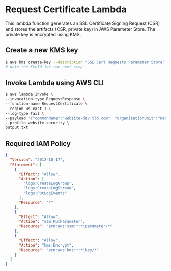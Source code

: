 # Request Certificate Lambda

This lambda function generates an SSL Certificate Signing Request (CSR) and stores the artifacts (CSR, private key) in AWS Parameter Store. The private key is encrypted using KMS.

## Create a new KMS key

```bash
$ aws kms create-key --description "SSL Cert Requests Parameter Store"
# note the KeyId for the next step
```

## Invoke Lambda using AWS CLI

```bash
$ aws lambda invoke \
--invocation-type RequestResponse \
--function-name RequestCertificate \
--region us-east-1 \
--log-type Tail \
--payload '{"commonName":"website-dev.tld.com", "organizationUnit":"Web Team", "organization":"Website Inc", "location":"Atlanta", "state":"Georgia", "country":"US", "kmsKeyId": "abcd1234..."}' \
--profile website-security \
output.txt
```

## Required IAM Policy

```json
{
  "Version": "2012-10-17",
  "Statement": [
    {
      "Effect": "Allow",
      "Action": [
        "logs:CreateLogGroup",
        "logs:CreateLogStream",
        "logs:PutLogEvents"
      ],
      "Resource": "*"
    },
    {
      "Effect": "Allow",
      "Action": "ssm:PutParameter",
      "Resource": "arn:aws:ssm:*:*:parameter/*"
    },
    {
      "Effect": "Allow",
      "Action": "kms:Encrypt",
      "Resource": "arn:aws:kms:*:*:key/*"
    }
  ]
}
```
